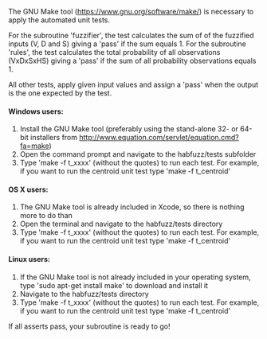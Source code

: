 The GNU Make tool (https://www.gnu.org/software/make/) is necessary to apply the automated unit tests.

For the subroutine 'fuzzifier', the test calculates the sum of of the fuzzified inputs (V, D and S)  giving a 'pass' if the sum equals 1. For the subroutine 'rules', the test calculates the total probability of all observations (VxDxSxHS) giving a 'pass' if the sum of all probability observations equals 1.

All other tests, apply given input values and assign a 'pass' when the output is the one expected by the test.

#### Windows users:
1. Install the GNU Make tool (preferably using the stand-alone 32- or 64-bit installers from http://www.equation.com/servlet/equation.cmd?fa=make)
2. Open the command prompt and navigate to the habfuzz/tests subfolder
3. Type 'make -f t_xxxx' (without the quotes) to run each test. For example, if you want to run the centroid unit test type 'make -f t_centroid'

#### OS X users:
1. The GNU Make tool is already included in Xcode, so there is nothing more to do than
2. Open the terminal and navigate to the habfuzz/tests directory
3. Type 'make -f t_xxxx' (without the quotes) to run each test. For example, if you want to run the centroid unit test type 'make -f t_centroid'

#### Linux users:
1. If the GNU Make tool is not already included in your operating system, type 'sudo apt-get install make' to download and install it
2. Navigate to the habfuzz/tests directory
3. Type 'make -f t_xxxx' (without the quotes) to run each test. For example, if you want to run the centroid unit test type 'make -f t_centroid'

If all asserts pass, your subroutine is ready to go!
